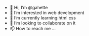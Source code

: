 - 👋 Hi, I’m @gahette
- 👀 I’m interested in web development
- 🌱 I’m currently learning html css
- 💞️ I’m looking to collaborate on it
- 📫 How to reach me ...

<!---
gahette/gahette is a ✨ special ✨ repository because its `README.md` (this file) appears on your GitHub profile.
You can click the Preview link to take a look at your changes.
--->

